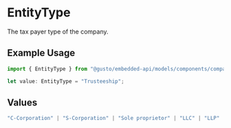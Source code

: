 # EntityType

The tax payer type of the company.

## Example Usage

```typescript
import { EntityType } from "@gusto/embedded-api/models/components/company.js";

let value: EntityType = "Trusteeship";
```

## Values

```typescript
"C-Corporation" | "S-Corporation" | "Sole proprietor" | "LLC" | "LLP" | "Limited partnership" | "Co-ownership" | "Association" | "Trusteeship" | "General partnership" | "Joint venture" | "Non-Profit"
```